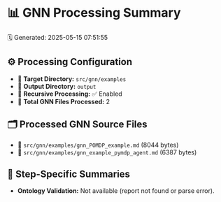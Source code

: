 # 📊 GNN Processing Summary

🗓️ Generated: 2025-05-15 07:51:55

## ⚙️ Processing Configuration

- 🎯 **Target Directory:** `src/gnn/examples`
- 📁 **Output Directory:** `output`
- 🔄 **Recursive Processing:** ✅ Enabled
- 🔢 **Total GNN Files Processed:** 2

## 🗂️ Processed GNN Source Files

- 📄 `src/gnn/examples/gnn_POMDP_example.md` (8044 bytes)
- 📄 `src/gnn/examples/gnn_example_pymdp_agent.md` (6387 bytes)

## 📝 Step-Specific Summaries

- **Ontology Validation:** Not available (report not found or parse error).
